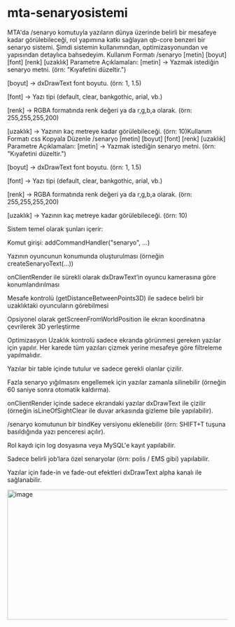 # mta-senaryosistemi
 MTA'da /senaryo komutuyla yazıların dünya üzerinde belirli bir mesafeye kadar görülebileceği, rol yapımına katkı sağlayan qb-core benzeri bir senaryo sistemi. Şimdi sistemin kullanımından, optimizasyonundan ve yapısından detaylıca bahsedeyim.
Kullanım Formatı
/senaryo [metin] [boyut] [font] [renk] [uzaklık]
Parametre Açıklamaları:
[metin] → Yazmak istediğin senaryo metni. (örn: "Kıyafetini düzeltir.")

[boyut] → dxDrawText font boyutu. (örn: 1, 1.5)

[font] → Yazı tipi (default, clear, bankgothic, arial, vb.)

[renk] → RGBA formatında renk değeri ya da r,g,b,a olarak. (örn: 255,255,255,200)

[uzaklık] → Yazının kaç metreye kadar görülebileceği. (örn: 10)Kullanım Formatı
css
Kopyala
Düzenle
/senaryo [metin] [boyut] [font] [renk] [uzaklık]
Parametre Açıklamaları:
[metin] → Yazmak istediğin senaryo metni. (örn: "Kıyafetini düzeltir.")

[boyut] → dxDrawText font boyutu. (örn: 1, 1.5)

[font] → Yazı tipi (default, clear, bankgothic, arial, vb.)

[renk] → RGBA formatında renk değeri ya da r,g,b,a olarak. (örn: 255,255,255,200)

[uzaklık] → Yazının kaç metreye kadar görülebileceği. (örn: 10)


Sistem temel olarak şunları içerir:

Komut girişi: addCommandHandler("senaryo", ...)

Yazının oyuncunun konumunda oluşturulması (örneğin createSenaryoText(...))

onClientRender ile sürekli olarak dxDrawText’in oyuncu kamerasına göre konumlandırılması

Mesafe kontrolü (getDistanceBetweenPoints3D) ile sadece belirli bir uzaklıktaki oyuncuların görebilmesi

Opsiyonel olarak getScreenFromWorldPosition ile ekran koordinatına çevrilerek 3D yerleştirme



Optimizasyon
Uzaklık kontrolü sadece ekranda görünmesi gereken yazılar için yapılır. Her karede tüm yazıları çizmek yerine mesafeye göre filtreleme yapılmalıdır.

Yazılar bir table içinde tutulur ve sadece gerekli olanlar çizilir.

Fazla senaryo yığılmasını engellemek için yazılar zamanla silinebilir (örneğin 60 saniye sonra otomatik kaldırma).

onClientRender içinde sadece ekrandaki yazılar dxDrawText ile çizilir (örneğin isLineOfSightClear ile duvar arkasında gizleme bile yapılabilir).




/senaryo komutunun bir bindKey versiyonu eklenebilir (örn: SHIFT+T tuşuna basıldığında yazı penceresi açılır).

Rol kaydı için log dosyasına veya MySQL'e kayıt yapılabilir.

Sadece belirli job’lara özel senaryolar (örn: polis / EMS gibi) yapılabilir.

Yazılar için fade-in ve fade-out efektleri dxDrawText alpha kanalı ile sağlanabilir.

<img width="641" height="297" alt="image" src="https://github.com/user-attachments/assets/7b152661-62b0-4aba-9b62-b123285a0f00" />
